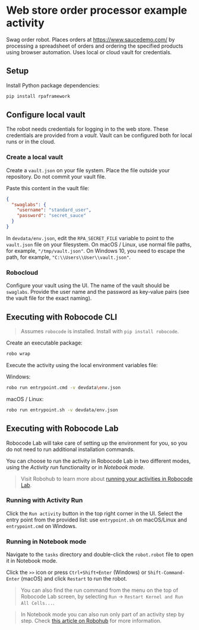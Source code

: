 # Web store order processor example activity

Swag order robot. Places orders at https://www.saucedemo.com/ by processing a
spreadsheet of orders and ordering the specified products using browser
automation. Uses local or cloud vault for credentials.

## Setup

Install Python package dependencies:

```bash
pip install rpaframework
```

## Configure local vault

The robot needs credentials for logging in to the web store. These credentials
are provided from a _vault_. Vault can be configured both for local runs or in
the cloud.

### Create a local vault

Create a `vault.json` on your file system. Place the file outside your
repository. Do not commit your vault file.

Paste this content in the vault file:

```json
{
  "swaglabs": {
    "username": "standard_user",
    "password": "secret_sauce"
  }
}
```

In `devdata/env.json`, edit the `RPA_SECRET_FILE` variable to point to the
`vault.json` file on your filesystem. On macOS / Linux, use normal file paths,
for example, `"/tmp/vault.json"`. On Windows 10, you need to escape the path, for
example, `"C:\\Users\\User\\vault.json"`.

### Robocloud

Configure your vault using the UI. The name of the vault should be `swaglabs`.
Provide the user name and the password as key-value pairs (see the vault file
for the exact naming).

## Executing with Robocode CLI

> Assumes `robocode` is installed. Install with `pip install robocode`.

Create an executable package:

```bash
robo wrap
```

Execute the activity using the local environment variables file:

Windows:

```bash
robo run entrypoint.cmd -v devdata\env.json
```

macOS / Linux:

```bash
robo run entrypoint.sh -v devdata/env.json
```

## Executing with Robocode Lab

Robocode Lab will take care of setting up the environment for you, so you do not need to run additional installation commands.

You can choose to run the activity in Robocode Lab in two different modes, using the _Activity run_ functionality or in _Notebook mode_.

> Visit Robohub to learn more about [running your activities in Robocode Lab](https://hub.robocorp.com/knowledge-base/articles/running-robots-in-robocode-lab/).

### Running with Activity Run

Click the `Run activity` button in the top right corner in the UI.
Select the entry point from the provided list: use `entrypoint.sh` on macOS/Linux and `entrypoint.cmd` on Windows.

### Running in Notebook mode

Navigate to the `tasks` directory and double-click the `robot.robot` file to open it in Notebook mode.

Click the `>>` icon or press `Ctrl+Shift+Enter` (Windows) or `Shift-Command-Enter` (macOS) and click `Restart` to run the robot.

> You can also find the run command from the menu on the top of Robocode Lab screen, by selecting `Run` -> `Restart Kernel and Run All Cells...`.

> In Notebook mode you can also run only part of an activity step by step. Check [this article on Robohub](https://hub.robocorp.com/knowledge-base/articles/running-robots-in-robocode-lab/) for more information.
